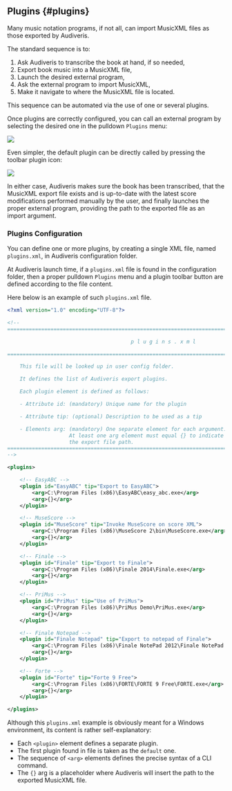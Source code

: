 ## Plugins {#plugins}

Many music notation programs, if not all, can import MusicXML files as those exported by Audiveris.

The standard sequence is to:
1. Ask Audiveris to transcribe the book at hand, if so needed,
2. Export book music into a MusicXML file,
3. Launch the desired external program,
4. Ask the external program to import MusicXML,
5. Make it navigate to where the MusicXML file is located.

This sequence can be automated via the use of one or several plugins.

Once plugins are correctly configured, you can call an external program by selecting the desired one
in the pulldown `Plugins` menu:

![](/assets/plugins_menu_finale.png)

Even simpler, the default plugin can be directly called by pressing the toolbar plugin icon:

![](/assets/plugin_icon.png)

In either case, Audiveris makes sure the book has been transcribed, that the MusicXML export file
exists and is up-to-date with the latest score modifications performed manually by the user,
and finally launches the proper external program,
providing the path to the exported file as an import argument.

### Plugins Configuration

You can define one or more plugins, by creating a single XML file, named `plugins.xml`,
in Audiveris configuration folder.

At Audiveris launch time, if a `plugins.xml` file is found in the configuration folder, then a
proper pulldown `Plugins` menu and a plugin toolbar button are defined according to the file content.

Here below is an example of such `plugins.xml` file.

```xml
<?xml version="1.0" encoding="UTF-8"?>

<!--
====================================================================================================

                                        p l u g i n s . x m l

====================================================================================================

    This file will be looked up in user config folder.

    It defines the list of Audiveris export plugins.

    Each plugin element is defined as follows:

    - Attribute id: (mandatory) Unique name for the plugin

    - Attribute tip: (optional) Description to be used as a tip

    - Elements arg: (mandatory) One separate element for each argument.
                    At least one arg element must equal {} to indicate where to insert at run-time
                    the export file path.    
====================================================================================================
-->

<plugins>

    <!-- EasyABC -->
    <plugin id="EasyABC" tip="Export to EasyABC">
        <arg>C:\Program Files (x86)\EasyABC\easy_abc.exe</arg>
        <arg>{}</arg>
    </plugin>

    <!-- MuseScore -->
    <plugin id="MuseScore" tip="Invoke MuseScore on score XML">
        <arg>C:\Program Files (x86)\MuseScore 2\bin\MuseScore.exe</arg>
        <arg>{}</arg>
    </plugin>

    <!-- Finale -->
    <plugin id="Finale" tip="Export to Finale">
        <arg>C:\Program Files (x86)\Finale 2014\Finale.exe</arg>
        <arg>{}</arg>
    </plugin>

    <!-- PriMus -->
    <plugin id="PriMus" tip="Use of PriMus">
        <arg>C:\Program Files (x86)\PriMus Demo\PriMus.exe</arg>
        <arg>{}</arg>
    </plugin>

    <!-- Finale Notepad -->
    <plugin id="Finale Notepad" tip="Export to notepad of Finale">
        <arg>C:\Program Files (x86)\Finale NotePad 2012\Finale NotePad.exe</arg>
        <arg>{}</arg>
    </plugin>

    <!-- Forte -->
    <plugin id="Forte" tip="Forte 9 Free">
        <arg>C:\Program Files (x86)\FORTE\FORTE 9 Free\FORTE.exe</arg>
        <arg>{}</arg>
    </plugin>

</plugins>
```

Although this `plugins.xml` example is obviously meant for a Windows environment, its content is
rather self-explanatory:
* Each `<plugin>` element defines a separate plugin.
* The first plugin found in file is taken as the `default` one.
* The sequence of `<arg>` elements defines the precise syntax of a CLI command.
* The `{}` arg is a placeholder where Audiveris will insert the path to
  the exported MusicXML file.
